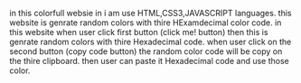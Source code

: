 in this colorfull websie in i am use HTML,CSS3,JAVASCRIPT languages.
this website is genrate random colors with thire HExamdecimal color code.
in this website when user click first button (click me! button) then this is genrate random colors with thire Hexadecimal code.
when user click on the second button (copy code button) the random color code will be copy on the thire clipboard.
then user can paste it Hexadecimal code and use those color.